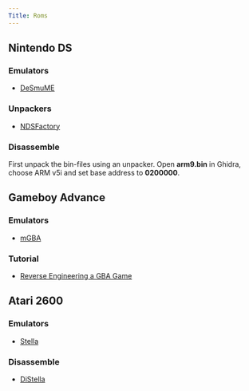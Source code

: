 ```yaml
---
Title: Roms
---
```


## Nintendo DS
### Emulators
- [DeSmuME](https://github.com/TASEmulators/desmume/releases/tag/release_0_9_13)

### Unpackers
- [NDSFactory](https://github.com/Luca1991/NDSFactory)

### Disassemble
First unpack the bin-files using an unpacker.
Open **arm9.bin** in Ghidra, choose ARM v5i and set base address to **0200000**.

## Gameboy Advance
### Emulators
- [mGBA](https://mgba.io/)

### Tutorial
- [Reverse Engineering a GBA Game](https://www.starcubelabs.com/reverse-engineering-gba/)

## Atari 2600
### Emulators
- [Stella](https://stella-emu.github.io/)

### Disassemble
- [DiStella](https://github.com/johnkharvey/distella)
